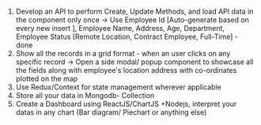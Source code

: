 1. Develop an API to perform Create, Update Methods, and load API data in the component only once -> Use Employee Id [Auto-generate based on every new insert ], Employee Name, Address, Age, Department, Employee Status [Remote Location, Contract Employee, Full-Time] - done
2. Show all the records in a grid format - when an user clicks on any specific record -> Open a side modal/ popup component to showcase all the fields along with employee's location address with co-ordinates plotted on the map
3. Use Redux/Context for state management wherever applicable
4. Store all your data in Mongodb- Collection
5. Create a Dashboard using ReactJS/ChartJS +Nodejs, interpret your datas in any chart (Bar diagram/ Piechart or anything else)
